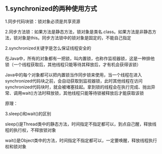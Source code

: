 ## 1.synchronized的两种使用方式

1.同步代码块锁：锁对象必须是共享资源

2.同步方法锁：如果方法是静态方法，锁对象是类名.class。如果方法是非静态方法，锁对象是this。同步方法锁中的锁对象是固定的，不能自己指定



2.synchronized关键字是怎么保证线程安全的

在Java中，所有的对象都有一把锁，叫内置锁，也称作监视器锁，这是一种排他锁（一个线程获取后，其他线程只能等待其释放后，才有机会获得该锁）

Java中的每个对象都可以把内置锁当作同步锁来使用，当一个线程在进入synchronized代码块之前，会自动获取到监视器锁，此时其他线程在访问synchronized代码块时，就会被堵塞挂起。拿到锁的线程会在执行完成、抛出异常、调用wait()方法时释放锁，其他线程只能等待锁被释放后才能获取该锁

原理：



3.sleep()和wait()的区别

sleep()是Thread类中的静态方法，时间指定不指定都可以，到点自己醒，释放线程的执行权，不释放锁对象

wait()是Object类中的方法，时间指定不指定都可以，一定要唤醒，释放线程执行权和锁对象

